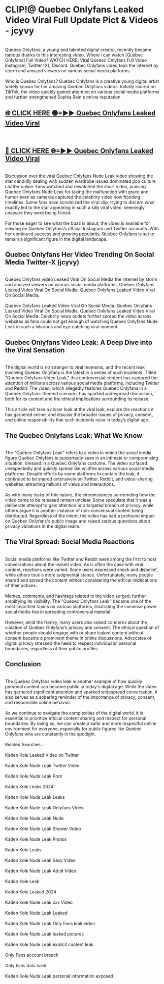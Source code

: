 # CLIP!@ Quebec Onlyfans Leaked Video Viral Full Update Pict & Videos - jcyvy
<br>
Quebec Onlyfans, a young and talented digital creator, recently became famous thanks to this interesting video. Where i can watch [Quebec Onlyfans] Full Video? WATCH HERE! Viral Quebec Onlyfans Full Video Instagram, Twitter (X), Discord. Quebec Onlyfans video took the internet by storm and amazed viewers on various social media platforms.
<br><br>
Who is Quebec Onlyfans? Quebec Onlyfans is a creative young digital artist widely known for her amazing Quebec Onlyfans videos. Initially shared on TikTok, the video quickly gained attention on various social media platforms and further strengthened Sophia Rain's online reputation.
<br>
<h2><a href="https://bestclip.site?title=Quebec_Onlyfans">🌐 CLICK HERE 🟢=►► Quebec Onlyfans Leaked Video Viral</a></h2>
<br>
<h2><a href="https://bestclip.site?title=Quebec_Onlyfans">🔴 CLICK HERE 🌐=►► Quebec Onlyfans Leaked Video Viral</a></h2>
<br>
Discussion over the viral Quebec Onlyfans Nude Leak video showing the star candidly dealing with sudden wardrobe issues dominated pop culture chatter online. Fans watched and rewatched the short video, praising Quebec Onlyfans Nude Leak for taking the malfunction with grace and humor even as cameras captured the celebrity video now flooding timelines. Some fans have scrutinized the viral clip, trying to discern what exactly led to the star appearing in such a silly viral video, seemingly unaware they were being filmed.
<br><br>
For those eager to see what the buzz is about, the video is available for viewing on Quebec Onlyfans’s official Instagram and Twitter accounts. With her continued success and growing popularity, Quebec Onlyfans is set to remain a significant figure in the digital landscape.
<br>
<h2>Quebec Onlyfans Her Video Trending On Social Media Twitter-X (jcyvy)</h2>
<br>
Quebec Onlyfans video Leaked Viral On Social Media the internet by storm and amazed viewers on various social media platforms. Quebec Onlyfans Leaked Video Viral On Social Media. Quebec Onlyfans Leaked Video Viral On Social Media.
<br><br>
Quebec Onlyfans Leaked Video Viral On Social Media. Quebec Onlyfans Leaked Video Viral On Social Media. Quebec Onlyfans Leaked Video Viral On Social Media. Celebrity news outlets further spread the video across websites as fans could not get enough of watching Quebec Onlyfans Nude Leak in such a hilarious and eye-catching viral moment.
<br>
<h2>Quebec Onlyfans Video Leak: A Deep Dive into the Viral Sensation</h2>
<br>
The digital world is no stranger to viral moments, and the recent leak involving Quebec Onlyfans is the latest in a series of such incidents. Titled "Quebec Onlyfans Video Leak," this controversial content has captured the attention of millions across various social media platforms, including Twitter and Reddit. The video, which allegedly features Quebec Onlyfans in a Quebec Onlyfans-themed scenario, has sparked widespread discussion, both for its content and the ethical implications surrounding its release.
<br><br>
This article will take a closer look at the viral leak, explore the reactions it has garnered online, and discuss the broader issues of privacy, consent, and online responsibility that such incidents raise in today’s digital age.
<br>
<h2>The Quebec Onlyfans Leak: What We Know</h2>
<br>
The "Quebec Onlyfans Leak" refers to a video in which the social media figure Quebec Onlyfans is purportedly seen in an intimate or compromising situation, dressed in a Quebec Onlyfans costume. The video surfaced unexpectedly and quickly spread like wildfire across various social media platforms. Despite efforts by some platforms to contain the leak, it continued to be shared extensively on Twitter, Reddit, and video-sharing websites, attracting millions of views and interactions.
<br><br>
As with many leaks of this nature, the circumstances surrounding how the video came to be released remain unclear. Some speculate that it was a deliberate attempt to gain attention or a targeted breach of privacy, while others argue it is another instance of non-consensual content being distributed. Regardless of the intent, the video has had a profound impact on Quebec Onlyfans's public image and raised serious questions about privacy violations in the digital realm.
<br>
<h2>The Viral Spread: Social Media Reactions</h2>
<br>
Social media platforms like Twitter and Reddit were among the first to host conversations about the leaked video. As is often the case with viral content, reactions were varied. Some users expressed shock and disbelief, while others took a more judgmental stance. Unfortunately, many people shared and spread the content without considering the ethical implications of their actions.
<br><br>
Memes, comments, and hashtags related to the video surged, further amplifying its visibility. The "Quebec Onlyfans Leak" became one of the most searched topics on various platforms, illustrating the immense power social media has in spreading controversial material.
<br><br>
However, amid the frenzy, many users also raised concerns about the violation of Quebec Onlyfans’s privacy and consent. The ethical question of whether people should engage with or share leaked content without consent became a prominent theme in online discussions. Advocates of digital privacy stressed the need to respect individuals' personal boundaries, regardless of their public profiles.
<br>
<h2>Conclusion</h2>
<br>
The Quebec Onlyfans video leak is another example of how quickly personal content can become public in today's digital age. While the video has garnered significant attention and sparked widespread conversation, it also serves as a sobering reminder of the importance of privacy, consent, and responsible online behavior.
<br><br>
As we continue to navigate the complexities of the digital world, it is essential to prioritize ethical content sharing and respect for personal boundaries. By doing so, we can create a safer and more respectful online environment for everyone, especially for public figures like Quebec Onlyfans who are constantly in the spotlight.
<br><br>
Related Searches :
<br><br>
Kaden Kole Leaked Video on Twitter
<br><br>
Kaden Kole Nude Leak Twitter Video
<br><br>
Kaden Kole Nude Leak Porn
<br><br>
Kaden Kole Leaks 2024
<br><br>
Kaden Kole Nude Leak Leaks
<br><br>
Kaden Kole Nude Leak Onlyfans Video
<br><br>
Kaden Kole Nude Leak Nude
<br><br>
Kaden Kole Nude Leak Shower Video
<br><br>
Kaden Kole Nude Leak Photos
<br><br>
Kaden Kole Leaks
<br><br>
Kaden Kole Nude Leak Sexy Video
<br><br>
Kaden Kole Nude Leak Adult Video
<br><br>
Kaden Kole Leak
<br><br>
Kaden Kole Leaked 2024
<br><br>
Kaden Kole Nude Leak xxx Video
<br><br>
Kaden Kole Nude Leak Leaked
<br><br>
Kaden Kole Nude Leak Only Fans leak video
<br><br>
Kaden Kole Nude Leak leaked pictures
<br><br>
Kaden Kole Nude Leak explicit content leak
<br><br>
Only Fans account breach
<br><br>
Only Fans data hack
<br><br>
Kaden Kole Nude Leak personal information exposed